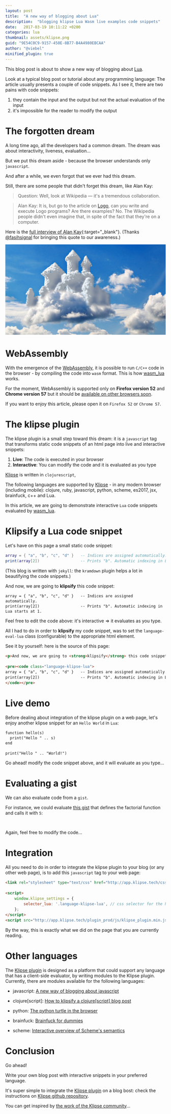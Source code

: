 ```yaml
---
layout: post
title:  "A new way of blogging about Lua"
description:  "blogging klipse Lua Wasm live examples code snippets"
date:   2017-03-19 10:11:22 +0200
categories: lua
thumbnail: assets/klipse.png
guid: "9E54C0C9-9157-450E-8B77-B4A4980EBCAA"
author: "@viebel"
minified_plugin: true
---
```


This blog post is about to show a new way of blogging about [Lua](https://en.wikipedia.org/wiki/Lua_(programming_language)).

Look at a typical blog post or tutorial about any programming language: The article usually presents a couple of code snippets. As I see it, there are two pains with code snippets:

1. they contain the input and the output but not the actual evaluation of the input
2. it's impossible for the reader to modify the output

# The forgotten dream

A long time ago, all the developers had a common dream. The dream was about interactivity, liveness, evaluation...

But we put this dream aside - because the browser understands only `javascript`.

And after a while, we even forgot that we ever had this dream.


Still, there are some people that didn't forget this dream, like Alan Kay:

>Question: Well, look at Wikipedia — it's a tremendous collaboration.

>Alan Kay: It is, but go to the article on [Logo](https://en.wikipedia.org/wiki/Logo_(programming_language)), can you write and execute Logo programs? Are there examples? No. The Wikipedia people didn't even imagine that, in spite of the fact that they're on a computer.

Here is the [full interview of Alan Kay](http://www.drdobbs.com/architecture-and-design/interview-with-alan-kay/240003442?pgno=2){:target="_blank"}. (Thanks [@fasihsignal](https://twitter.com/fasihsignal) for bringing this quote to our awareness.)

![dream](/assets/dream.jpg)

# WebAssembly

With the emergence of the [WebAssembly](https://developer.mozilla.org/en-US/docs/WebAssembly), it is possible to run `C/C++` code in the browser - by compiling the code into `wasm` format. This is how [wasm_lua](https://github.com/vvanders/wasm_lua) works.

For the moment, WebAssembly is supported only on **Firefox version 52** and **Chrome version 57** but it should be [available on other browsers soon](http://www.infoworld.com/article/3176681/web-development/webassembly-is-now-ready-for-browsers-to-use.html).

If you want to enjoy this article, please open it on `Firefox 52` or `Chrome 57`.

# The klipse plugin

The klipse plugin is a small step toward this dream: it is a `javascript` tag that transforms static code snippets of an html page into live and interactive snippets:

1. **Live**: The code is executed in your browser
2. **Interactive**: You can modify the code and it is evaluated as you type

[Klipse](https://github.com/viebel/klipse) is written in `clojurescript`, 

The following languages are supported by [Klipse](https://github.com/viebel/klipse) - in any modern browser (including mobile): clojure, ruby, javascript, python, scheme, es2017, jsx, brainfuck, c++ and Lua.

In this article, we are going to demonstrate interactive `Lua` code snippets evaluated by [wasm_lua](https://github.com/vvanders/wasm_lua). 


# Klipsify a Lua code snippet

Let's have on this page a small static code snippet:

~~~lua
array = { "a", "b", "c", "d" }   -- Indices are assigned automatically.
print(array[2])                  -- Prints "b". Automatic indexing in Lua starts at 1.
~~~

(This blog is written with `jekyll`: the `kramdown` plugin helps a lot in beautifying the code snippets.)

And now, we are going to **klipsify** this code snippet:

~~~klipse-lua
array = { "a", "b", "c", "d" }   -- Indices are assigned automatically.
print(array[2])                  -- Prints "b". Automatic indexing in Lua starts at 1.
~~~

Feel free to edit the code above: it's interactive => it evaluates as you type.

All I had to do in order to **klipsify** my code snippet, was to set the `language-eval-lua` class (configurable) to the appropriate html element.

See it by yourself: here is the source of this page:

~~~html
<p>And now, we are going to <strong>klipsify</strong> this code snippet:</p>

<pre><code class="language-klipse-lua">
array = { "a", "b", "c", "d" }   -- Indices are assigned automatically.
print(array[2])                  -- Prints "b". Automatic indexing in Lua starts at 1.
</code></pre>
~~~


# Live demo

Before dealing about integration of the klipse plugin on a web page, let's enjoy another klipse snippet for an `Hello World` in `Lua`:

~~~klipse-lua
function hello(s)
  print("Hello " .. s)
end

print("Hello " .. "World!")
~~~

Go ahead! modify the code snippet above, and it will evaluate as you type...

# Evaluating a gist

We can also evaluate code from a `gist`.


For instance, we could evaluate [this gist](https://gist.github.com/viebel/742298ad1e1dc55c707274aeb15de4e9) that defines the factorial function and calls it with `5`:

<pre>
<div class="language-klipse-lua" data-gist-id="viebel/742298ad1e1dc55c707274aeb15de4e9"></div>
</pre>

Again, feel free to modify the code...

# Integration

All you need to do in order to integrate the klipse plugin to your blog (or any other web page), is to add this `javascript` tag to your web page:

~~~html
<link rel="stylesheet" type="text/css" href="http://app.klipse.tech/css/codemirror.css">

<script>
    window.klipse_settings = {
        selector_lua: '.language-klipse-lua', // css selector for the html elements you want to klipsify
    };
</script>
<script src="http://app.klipse.tech/plugin_prod/js/klipse_plugin.min.js"></script>
~~~

By the way, this is exactly what we did on the page that you are currently reading.

# Other languages

The [Klipse plugin](https://github.com/viebel/klipse) is designed as a platform that could support any language that has a client-side evaluator, by writing modules to the Klipse plugin. Currently, there are modules available for the following languages: 

- javascript: [A new way of blogging about javascript](http://blog.klipse.tech/javascript/2016/06/20/blog-javascript.html)

- clojure[script]: [How to klipsify a clojure[script] blog post](http://blog.klipse.tech/clojure/2016/06/07/klipse-plugin-tuto.html)

- python: [The python turtle in the browser](http://blog.klipse.tech/python/2017/01/04/python-turtle-fractal.html)

- brainfuck: [Brainfuck for dummies](http://blog.klipse.tech/brainfuck/2016/12/17/brainfuck.html)

- scheme: [Interactive overview of Scheme's semantics](http://blog.klipse.tech/scheme/2016/09/11/scheme-tutorial-1.html)

# Conclusion

Go ahead!

Write your own blog post with interactive snippets in your preferred language. 

It's super simple to integrate the [Klipse plugin](https://github.com/viebel/klipse) on a blog bost: check the instructions on [Klipse github repository](https://github.com/viebel/klipse).

You can get inspired by [the work of the Klipse community](https://github.com/viebel/klipse#community)...

